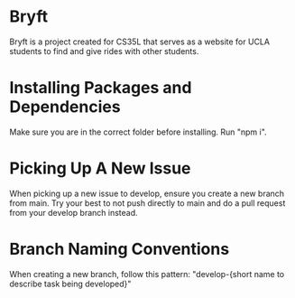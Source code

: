 # Bryft
Bryft is a project created for CS35L that serves as a website for UCLA students to find and give rides with other students.

# Installing Packages and Dependencies
Make sure you are in the correct folder before installing. Run "npm i".

# Picking Up A New Issue
When picking up a new issue to develop, ensure you create a new branch from main. Try your best to not push directly to main and do a pull request from your develop branch instead.

# Branch Naming Conventions
When creating a new branch, follow this pattern: "develop-{short name to describe task being developed}"
